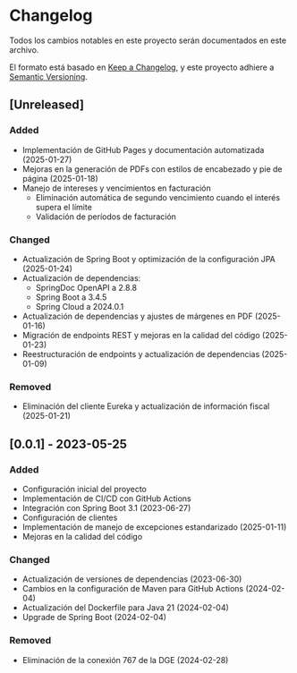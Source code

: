 # Changelog

Todos los cambios notables en este proyecto serán documentados en este archivo.

El formato está basado en [Keep a Changelog](https://keepachangelog.com/en/1.0.0/),
y este proyecto adhiere a [Semantic Versioning](https://semver.org/spec/v2.0.0.html).

## [Unreleased]

### Added
- Implementación de GitHub Pages y documentación automatizada (2025-01-27)
- Mejoras en la generación de PDFs con estilos de encabezado y pie de página (2025-01-18)
- Manejo de intereses y vencimientos en facturación
  - Eliminación automática de segundo vencimiento cuando el interés supera el límite
  - Validación de períodos de facturación

### Changed
- Actualización de Spring Boot y optimización de la configuración JPA (2025-01-24)
- Actualización de dependencias:
  - SpringDoc OpenAPI a 2.8.8
  - Spring Boot a 3.4.5
  - Spring Cloud a 2024.0.1
- Actualización de dependencias y ajustes de márgenes en PDF (2025-01-16)
- Migración de endpoints REST y mejoras en la calidad del código (2025-01-23)
- Reestructuración de endpoints y actualización de dependencias (2025-01-09)

### Removed
- Eliminación del cliente Eureka y actualización de información fiscal (2025-01-21)

## [0.0.1] - 2023-05-25

### Added
- Configuración inicial del proyecto
- Implementación de CI/CD con GitHub Actions
- Integración con Spring Boot 3.1 (2023-06-27)
- Configuración de clientes
- Implementación de manejo de excepciones estandarizado (2025-01-11)
- Mejoras en la calidad del código

### Changed
- Actualización de versiones de dependencias (2023-06-30)
- Cambios en la configuración de Maven para GitHub Actions (2024-02-04)
- Actualización del Dockerfile para Java 21 (2024-02-04)
- Upgrade de Spring Boot (2024-02-04)

### Removed
- Eliminación de la conexión 767 de la DGE (2024-02-28) 